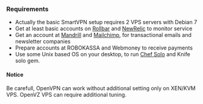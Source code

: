 ### Requirements

* Actually the basic SmartVPN setup requires 2 VPS servers with Debian 7
* Get at least basic accounts on [Rollbar](https://rollbar.com/) and [NewRelic](http://newrelic.com/) to monitor service
* Get an account at [Mandrill](https://mandrillapp.com) and [Mailchimp](http://mailchimp.com/), for transactional emails and newsletter companies
* Prepare accounts at ROBOKASSA and Webmoney to receive payments
* Use some Unix based OS on your desktop, to run [Chef Solo](https://docs.chef.io/chef_solo.html) and Knife solo gem.

#### Notice

Be carefull, OpenVPN can work without additional setting only on XEN/KVM VPS.
OpenVZ VPS can require additional tuning.
